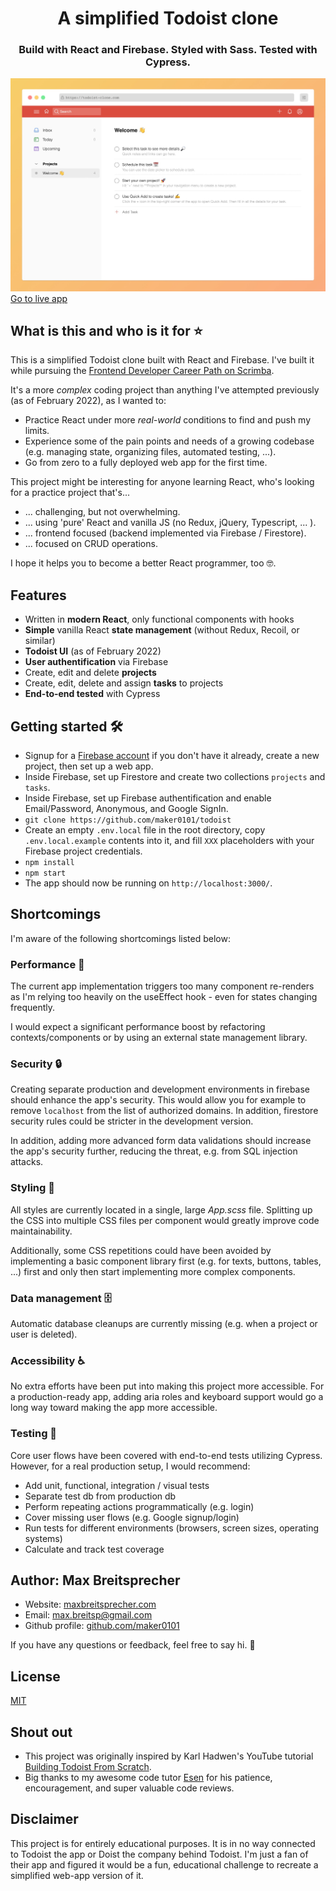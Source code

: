 <h1 align="center">A simplified Todoist clone</h1>
<h3 align="center">Build with React and Firebase. Styled with Sass. Tested with Cypress.</h3>

![Todoist Clone Screenshot](todoist-clone-preview.jpg)
[Go to live app](https://todoist-clone.com/)

## What is this and who is it for ⭐

This is a simplified Todoist clone built with React and Firebase.
I've built it while pursuing the [Frontend Developer Career Path on Scrimba](https://scrimba.com/learn/frontend).

It's a more _complex_ coding project than anything I've attempted previously (as of February 2022), as I wanted to:

- Practice React under more _real-world_ conditions to find and push my limits.
- Experience some of the pain points and needs of a growing codebase (e.g. managing state, organizing files, automated testing, ...).
- Go from zero to a fully deployed web app for the first time.

This project might be interesting for anyone learning React, who's looking for a practice project that's...

- ... challenging, but not overwhelming.
- ... using 'pure' React and vanilla JS (no Redux, jQuery, Typescript, ... ).
- ... frontend focused (backend implemented via Firebase / Firestore).
- ... focused on CRUD operations.

I hope it helps you to become a better React programmer, too 🤓.

## Features

- Written in **modern React**, only functional components with hooks
- **Simple** vanilla React **state management** (without Redux, Recoil, or similar)
- **Todoist UI** (as of February 2022)
- **User authentification** via Firebase
- Create, edit and delete **projects**
- Create, edit, delete and assign **tasks** to projects
- **End-to-end tested** with Cypress

## Getting started 🛠

- Signup for a [Firebase account](https://firebase.google.com/) if you don't have it already, create a new project, then set up a web app.
- Inside Firebase, set up Firestore and create two collections `projects` and `tasks`.
- Inside Firebase, set up Firebase authentification and enable Email/Password, Anonymous, and Google SignIn.
- `git clone https://github.com/maker0101/todoist`
- Create an empty `.env.local` file in the root directory, copy `.env.local.example` contents into it, and fill `XXX` placeholders with your Firebase project credentials.
- `npm install`
- `npm start`
- The app should now be running on `http://localhost:3000/`.

## Shortcomings

I'm aware of the following shortcomings listed below:

### Performance 🚀

The current app implementation triggers too many component re-renders as I'm relying too heavily on the useEffect hook - even for states changing frequently.

I would expect a significant performance boost by refactoring contexts/components or by using an external state management library.

### Security 🔒

Creating separate production and development environments in firebase should enhance the app's security. This would allow you for example to remove `localhost` from the list of authorized domains. In addition, firestore security rules could be stricter in the development version.

In addition, adding more advanced form data validations should increase the app's security further, reducing the threat, e.g. from SQL injection attacks.

### Styling 🎨

All styles are currently located in a single, large _App.scss_ file. Splitting up the CSS into multiple CSS files per component would greatly improve code maintainability.

Additionally, some CSS repetitions could have been avoided by implementing a basic component library first (e.g. for texts, buttons, tables, ...) first and only then start implementing more complex components.

### Data management 🗄

Automatic database cleanups are currently missing (e.g. when a project or user is deleted).

### Accessibility ♿

No extra efforts have been put into making this project more accessible. For a production-ready app, adding aria roles and keyboard support would go a long way toward making the app more accessible.

### Testing 🧪

Core user flows have been covered with end-to-end tests utilizing Cypress. However, for a real production setup, I would recommend:

- Add unit, functional, integration / visual tests
- Separate test db from production db
- Perform repeating actions programmatically (e.g. login)
- Cover missing user flows (e.g. Google signup/login)
- Run tests for different environments (browsers, screen sizes, operating systems)
- Calculate and track test coverage

## Author: Max Breitsprecher

- Website: [maxbreitsprecher.com](https://www.maxbreitsprecher.com/)
- Email: max.breitsp@gmail.com
- Github profile: [github.com/maker0101](https://github.com/maker0101)

If you have any questions or feedback, feel free to say hi. 👋

## License

[MIT](https://opensource.org/licenses/MIT)

## Shout out

- This project was originally inspired by Karl Hadwen's YouTube tutorial [Building Todoist From Scratch](https://youtu.be/HgfA4W_VjmI).
- Big thanks to my awesome code tutor [Esen](https://github.com/snqb) for his patience, encouragement, and super valuable code reviews.

## Disclaimer

This project is for entirely educational purposes. It is in no way connected to Todoist the app or Doist the company behind Todoist. I'm just a fan of their app and figured it would be a fun, educational challenge to recreate a simplified web-app version of it.
